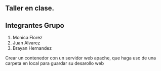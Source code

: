## Taller en clase.
## Integrantes Grupo

1. Monica Florez
2. Juan Alvarez
3. Brayan Hernandez

Crear un contenedor con un servidor web apache, que haga uso de una carpeta en local para guardar su desarollo web


